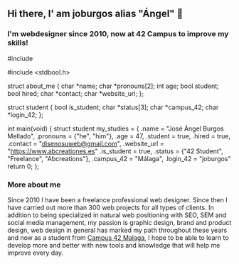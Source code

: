 ## Hi there, I' am joburgos alias "Ángel" 👋
<h3>I'm webdesigner since 2010, now at 42 Campus to improve my skills!</h3>
#include <stdbool.h>

#include <stdbool.h>

struct about_me {
    char *name;
    char *pronouns[2];
    int age;
    bool student;
    bool hired;
    char *contact;
    char *website_url;
};

struct student {
    bool is_student;
    char *status[3];
    char *campus_42;
    char *login_42;
};

int main(void)
{
    struct student my_studies = {
        .name = "José Ángel Burgos Mellado",
        .pronouns = {"he", "him"},
        .age = 47,
        .student = true,
        .hired = true,
        .contact = "disenosuweb@gmail.com",
        .website_url = "https://www.abcreationes.es"
        .is_student = true,
        .status = {"42 Student", "Freelance", "Abcreations"},
        .campus_42 = "Málaga",
        .login_42 = "joburgos"
    return 0;
};


<h3>More about me</h3>
<p>Since 2010 I have been a freelance professional web designer. Since then I have carried out more than 300 web projects for all types of clients. In addition to being specialized in natural web positioning with SEO, SEM and social media management, my passion is graphic design, brand and product design, web design in general has marked my path throughout these years and now as a student from <a href="http://42malaga.com/" rel="nofollow">Campus 42 Malaga</a>, I hope to be able to learn to develop more and better with new tools and knowledge that will help me improve every day.</p>


